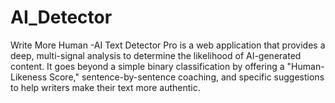# AI_Detector
Write More Human -AI Text Detector Pro is a web application that provides a deep, multi-signal analysis to determine the likelihood of AI-generated content. It goes beyond a simple binary classification by offering a "Human-Likeness Score," sentence-by-sentence coaching, and specific suggestions to help writers make their text more authentic.
